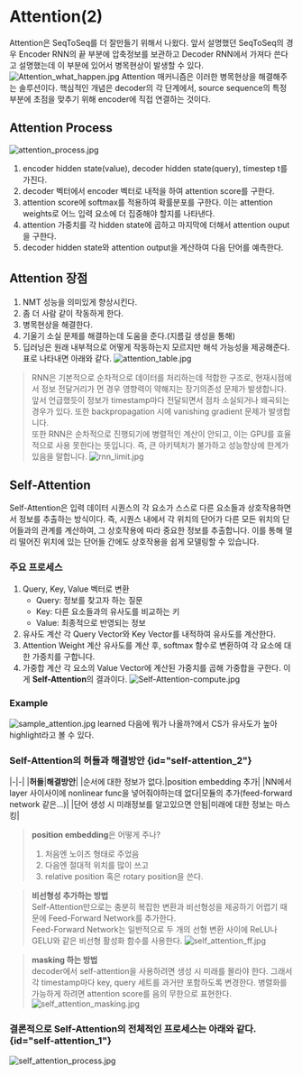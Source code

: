 # Attention(2)
Attention은 SeqToSeq를 더 잘만들기 위해서 나왔다. 앞서 설명했던 SeqToSeq의 경우 Encoder RNN의 끝 부분에 압축정보를 보관하고 Decoder RNN에서 가져다 쓴다고 설명했는데 이 부분에 있어서 병목현상이 발생할 수 있다.
![Attention_what_happen.jpg](./images/attention/Attention_what_happen.jpg)
Attention 매커니즘은 이러한 병목현상을 해결해주는 솔루션이다. 핵심적인 개념은 decoder의 각 단계에서, source sequence의 특정 부분에 초점을 맞추기 위해 encoder에 직접 연결하는 것이다.

## Attention Process
![attention_process.jpg](./images/attention/attention_process.jpg)
1. encoder hidden state(value), decoder hidden state(query), timestep t를 가진다.
2. decoder 벡터에서 encoder 벡터로 내적을 하여 attention score를 구한다.
2. attention score에 softmax를 적용하여 확률분포를 구한다. 이는 attention weights로 어느 입력 요소에 더 집중해야 할지를 나타낸다.
3. attention 가중치를 각 hidden state에 곱하고 마지막에 더해서 attention ouput을 구한다.
4. decoder hidden state와 attention output을 계산하여 다음 단어를 예측한다.

## Attention 장점
1. NMT 성능을 의미있게 향상시킨다.
2. 좀 더 사람 같이 작동하게 한다.
3. 병목현상을 해결한다.
4. 기울기 소실 문제를 해결하는데 도움을 준다.(지름길 생성을 통해)
5. 딥러닝은 원래 내부적으로 어떻게 작동하는지 모르지만 해석 가능성을 제공해준다. 표로 나타내면 아래와 같다.
   ![attention_table.jpg](./images/attention/attention_table.jpg)

> RNN은 기본적으로 순차적으로 데이터를 처리하는데 적합한 구조로, 현재시점에서 정보 전달거리가 먼 경우 영향력이 약해지는 장기의존성 문제가 발생합니다.
> 앞서 언급했듯이 정보가 timestamp마다 전달되면서 점차 소실되거나 왜곡되는 경우가 있다. 또한 backpropagation 시에 vanishing gradient 문제가 발생합니다.
> <br>또한 RNN은 순차적으로 진행되기에 병렬적인 계산이 안되고, 이는 GPU를 효율적으로 사용 못한다는 뜻입니다. 즉, 큰 아키텍처가 불가하고 성능향상에 한계가 있음을 말합니다.
> ![rnn_limit.jpg](./images/attention/rnn_limit.jpg)

## Self-Attention
Self-Attention은 입력 데이터 시퀀스의 각 요소가 스스로 다른 요소들과 상호작용하면서 정보를 추출하는 방식이다.
즉, 시퀀스 내에서 각 위치의 단어가 다른 모든 위치의 단어들과의 관계를 계산하여, 그 상호작용에 따라 중요한 정보를 추출합니다.
이를 통해 멀리 떨어진 위치에 있는 단어들 간에도 상호작용을 쉽게 모델링할 수 있습니다.

### 주요 프로세스
1. Query, Key, Value 벡터로 변환
   * Query: 정보를 찾고자 하는 질문
   * Key: 다른 요소들과의 유사도를 비교하는 키
   * Value: 최종적으로 반영되는 정보
2. 유사도 계산
   각 Query Vector와 Key Vector를 내적하여 유사도를 계산한다.
3. Attention Weight 계산
   유사도를 계산 후, softmax 함수로 변환하여 각 요소에 대한 가중치를 구합니다.
4. 가중합 계산
   각 요소의 Value Vector에 계산된 가중치를 곱해 가중합을 구한다. 이게 **Self-Attention**의 결과이다.
![Self-Attention-compute.jpg](./images/attention/Self-Attention-compute.jpg)

### Example
![sample_attention.jpg](./images/attention/sample_attention.jpg)
learned 다음에 뭐가 나올까?에서 CS가 유사도가 높아 highlight라고 볼 수 있다.

### Self-Attention의 허들과 해결방안 {id="self-attention_2"}
|-|-|
|**허들**|**해결방안**|
|순서에 대한 정보가 없다.|position embedding 추가|
|NN에서 layer 사이사이에 nonlinear func을 넣어줘야하는데 없다|모듈의 추가(feed-forward network 같은...)|
|단어 생성 시 미래정보를 알고있으면 안됨|미래에 대한 정보는 마스킹|

> **position embedding**은 어떻게 주나?<br>
> 1. 처음엔 노이즈 형태로 주었음
> 2. 다음엔 절대적 위치를 많이 쓰고
> 3. relative position 혹은 rotary position을 쓴다.
 
> **비선형성 추가하는 방법**<br>
> Self-Attention만으로는 충분히 복잡한 변환과 비선형성을 제공하기 어렵기 때문에 Feed-Forward Network를 추가한다.
> <br>Feed-Forward Network는 일반적으로 두 개의 선형 변환 사이에 ReLU나 GELU와 같은 비선형 활성화 함수를 사용한다.
> ![self_attention_ff.jpg](./images/attention/self_attention_ff.jpg)

> **masking 하는 방법**<br>
> decoder에서 self-attention을 사용하려면 생성 시 미래를 몰라야 한다. 그래서 각 timestamp마다 key, query 세트를 과거만 포함하도록 변경한다.
> 병렬화를 가능하게 하려면 attention score를 음의 무한으로 표현한다.
> ![self_attention_masking.jpg](./images/attention/self_attention_masking.jpg)
 
### 결론적으로 Self-Attention의 전체적인 프로세스는 아래와 같다. {id="self-attention_1"}
![self_attention_process.jpg](./images/attention/self_attention_process.jpg)
